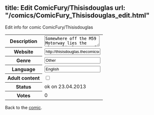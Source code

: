 title: Edit ComicFury/Thisisdouglas
url: "/comics/ComicFury_Thisisdouglas_edit.html"
---
Edit info for comic ComicFury/Thisisdouglas

<form name="comic" action="http://gaepostmail.appengine.com/comic" name="post">
<table class="comicinfo">
<tr>
<th>Description</th><td><textarea name="description">Somewhere off the M59 Motorway lies the sleepy little town of Douglas... This is Douglas. Want a hi-tech and pretty strip? Don't look here. We do however endeavour to be Interesting.</textarea></td>
</tr>
<tr>
<th>Website</th><td><input type="text" name="url" value="http://thisisdouglas.thecomicseries.com/"/></td>
</tr>
<tr>
<th>Genre</th><td><input type="text" name="genre" value="Other"/></td>
</tr>
<tr>
<th>Language</th><td><input type="text" name="language" value="English"/></td>
</tr>
<tr>
<th>Adult content</th><td><input type="checkbox" name="adult" value="adult" /></td>
</tr>
<tr>
<th>Status</th><td>ok on 23.04.2013</td>
</tr>
<tr>
<th>Votes</th><td>0</div></td>
</tr>
</table>
</form>

Back to the [comic](/comics/ComicFury_Thisisdouglas.html).
